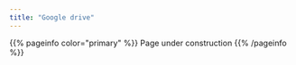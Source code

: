 ```yaml
---
title: "Google drive"
---
```


{{% pageinfo color="primary" %}}
Page under construction
{{% /pageinfo %}}
